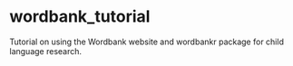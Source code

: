 # wordbank_tutorial
Tutorial on using the Wordbank website and wordbankr package for child language research.
